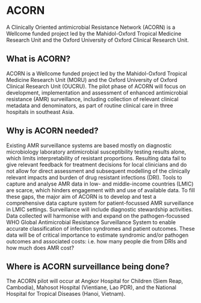 # ACORN

A Clinically Oriented antimicrobial Resistance Network (ACORN) is a Wellcome funded project led by the Mahidol-Oxford Tropical Medicine Research Unit and the Oxford University of Oxford Clinical Research Unit.

## What is ACORN? 

ACORN is a Wellcome funded project led by the Mahidol-Oxford Tropical Medicine Research Unit (MORU) and the Oxford University of Oxford Clinical Research Unit (OUCRU). The pilot phase of ACORN will focus on development, implementation and assessment of enhanced antimicrobial resistance (AMR) surveillance, including collection of relevant clinical metadata and denominators, as part of routine clinical care in three hospitals in southeast Asia.

## Why is ACORN needed? 

Existing AMR surveillance systems are based mostly on diagnostic microbiology laboratory antimicrobial susceptibility testing results alone, which limits interpretability of resistant proportions. Resulting data fail to give relevant feedback for treatment decisions for local clinicians and do not allow for direct assessment and subsequent modelling of the clinically relevant impacts and burden of drug resistant infections (DRI). Tools to capture and analyse AMR data in low- and middle-income countries (LMIC) are scarce, which hinders engagement with and use of available data.
To fill these gaps, the major aim of ACORN is to develop and test a comprehensive data capture system for patient-focussed AMR surveillance in LMIC settings. Surveillance will include diagnostic stewardship activities. Data collected will harmonise with and expand on the pathogen-focussed WHO Global Antimicrobial Resistance Surveillance System to enable accurate classification of infection syndromes and patient outcomes. These data will be of critical importance to estimate syndromic and/or pathogen outcomes and associated costs: i.e. how many people die from DRIs and how much does AMR cost?

## Where is ACORN surveillance being done? 

The ACORN pilot will occur at Angkor Hospital for Children (Siem Reap, Cambodia), Mahosot Hospital (Vientiane, Lao PDR), and the National Hospital for Tropical Diseases (Hanoi, Vietnam).
